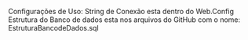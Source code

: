 Configurações de Uso:
String de Conexão esta dentro do Web.Config
Estrutura do Banco de dados esta nos arquivos do GitHub com o nome: EstruturaBancodeDados.sql
